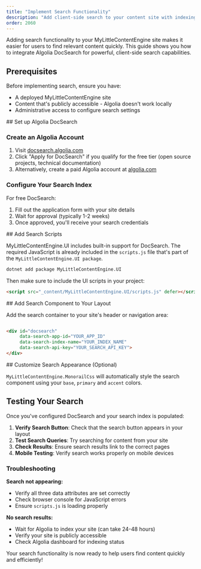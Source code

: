 ```yaml
---
title: "Implement Search Functionality"
description: "Add client-side search to your content site with indexing and result highlighting"
order: 2060
---
```


Adding search functionality to your MyLittleContentEngine site makes it easier for users to find relevant content
quickly. This guide shows you how to integrate Algolia DocSearch for powerful, client-side search capabilities.

## Prerequisites

Before implementing search, ensure you have:

- A deployed MyLittleContentEngine site
- Content that's publicly accessible - Algolia doesn't work locally
- Administrative access to configure search settings

<Steps>
<Step stepNumber="1">
## Set up Algolia DocSearch

### Create an Algolia Account

1. Visit [docsearch.algolia.com](https://docsearch.algolia.com/)
2. Click "Apply for DocSearch" if you qualify for the free tier (open source projects, technical documentation)
3. Alternatively, create a paid Algolia account at [algolia.com](https://www.algolia.com/)

### Configure Your Search Index

For free DocSearch:

1. Fill out the application form with your site details
2. Wait for approval (typically 1-2 weeks)
3. Once approved, you'll receive your search credentials
</Step>
<Step stepNumber="2">
## Add Search Scripts

MyLittleContentEngine.UI includes built-in support for DocSearch. The required JavaScript is already included in the
`scripts.js` file that's part of the `MyLittleContentEngine.UI package`.

```bash
dotnet add package MyLittleContentEngine.UI
```

Then make sure to include the UI scripts in your project:

```html
<script src="_content/MyLittleContentEngine.UI/scripts.js" defer></script>
```


</Step>
<Step stepNumber="3">
## Add Search Component to Your Layout

Add the search container to your site's header or navigation area:

```html

<div id="docsearch"
     data-search-app-id="YOUR_APP_ID"
     data-search-index-name="YOUR_INDEX_NAME"
     data-search-api-key="YOUR_SEARCH_API_KEY">
</div>
```
</Step>
<Step stepNumber="4">
## Customize Search Appearance (Optional)

`MyLittleContentEngine.MonorailCss` will automatically style the search component using your `base`, `primary` 
and `accent` colors.
 
</Step>
</Steps>

## Testing Your Search

Once you've configured DocSearch and your search index is populated:

1. **Verify Search Button**: Check that the search button appears in your layout
2. **Test Search Queries**: Try searching for content from your site
3. **Check Results**: Ensure search results link to the correct pages
4. **Mobile Testing**: Verify search works properly on mobile devices

### Troubleshooting

**Search not appearing:**
- Verify all three data attributes are set correctly
- Check browser console for JavaScript errors
- Ensure `scripts.js` is loading properly

**No search results:**
- Wait for Algolia to index your site (can take 24-48 hours)
- Verify your site is publicly accessible
- Check Algolia dashboard for indexing status


Your search functionality is now ready to help users find content quickly and efficiently!